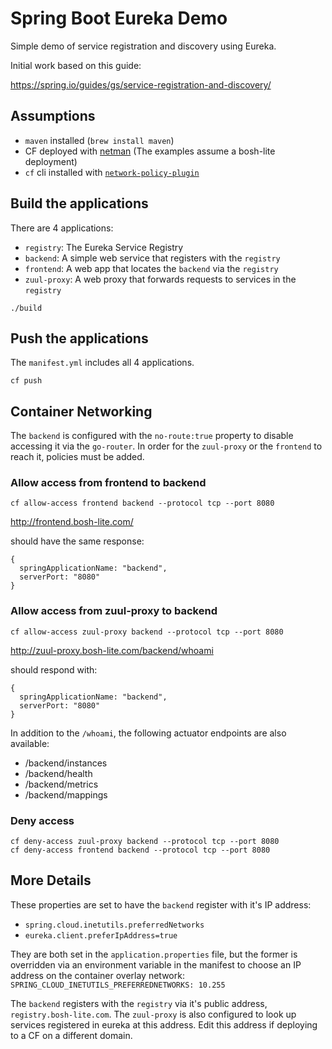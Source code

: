 # Spring Boot Eureka Demo

Simple demo of service registration and discovery using Eureka.

Initial work based on this guide:

https://spring.io/guides/gs/service-registration-and-discovery/

## Assumptions

- `maven` installed (`brew install maven`)
- CF deployed with [netman](https://github.com/cloudfoundry-incubator/netman-release)
  (The examples assume a bosh-lite deployment)
- `cf` cli installed with [`network-policy-plugin`](https://github.com/cloudfoundry-incubator/netman-release/blob/develop/docs/usage.md)

## Build the applications

There are 4 applications:

- `registry`: The Eureka Service Registry
- `backend`: A simple web service that registers with the `registry`
- `frontend`: A web app that locates the `backend` via the `registry`
- `zuul-proxy`: A web proxy that forwards requests to services in the `registry`

```
./build
```

## Push the applications

The `manifest.yml` includes all 4 applications.
```
cf push
```

## Container Networking

The `backend` is configured with the `no-route:true` property to disable
accessing it via the `go-router`. In order for the `zuul-proxy` or the
`frontend` to reach it, policies must be added.

### Allow access from frontend to backend

```
cf allow-access frontend backend --protocol tcp --port 8080
```

http://frontend.bosh-lite.com/

should have the same response:

```
{
  springApplicationName: "backend",
  serverPort: "8080"
}
```


### Allow access from zuul-proxy to backend

```
cf allow-access zuul-proxy backend --protocol tcp --port 8080
```

http://zuul-proxy.bosh-lite.com/backend/whoami

should respond with:

```
{
  springApplicationName: "backend",
  serverPort: "8080"
}
```

In addition to the `/whoami`, the following actuator endpoints are also available:

- /backend/instances
- /backend/health
- /backend/metrics
- /backend/mappings

### Deny access

```
cf deny-access zuul-proxy backend --protocol tcp --port 8080
cf deny-access frontend backend --protocol tcp --port 8080
```

## More Details

These properties are set to have the `backend` register with it's IP
address:

- `spring.cloud.inetutils.preferredNetworks`
- `eureka.client.preferIpAddress=true`

They are both set in the `application.properties` file, but the former is
overridden via an environment variable in the manifest to choose an IP address
on the container overlay network:
`SPRING_CLOUD_INETUTILS_PREFERREDNETWORKS: 10.255`

The `backend` registers with the `registry` via it's public address,
`registry.bosh-lite.com`.  The `zuul-proxy` is also configured to look up
services registered in eureka at this address. Edit this address if deploying
to a CF on a different domain.


